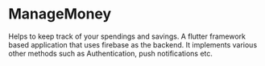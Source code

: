 # ManageMoney
Helps to keep track of your spendings and savings. A flutter framework based application that uses firebase as the backend. It implements various other methods such as Authentication, push notifications etc.
